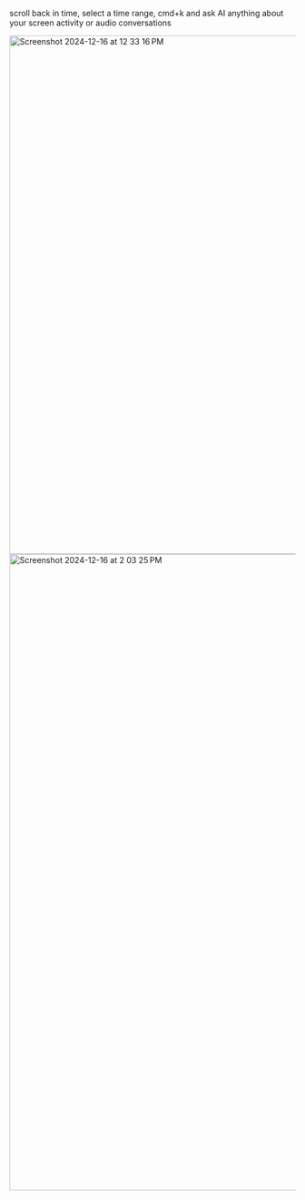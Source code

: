 

scroll back in time, select a time range, cmd+k and ask AI anything about your screen activity or audio conversations

<img width="912" alt="Screenshot 2024-12-16 at 12 33 16 PM" src="https://github.com/user-attachments/assets/071941ba-3b54-4d63-a6a5-66e2e5358814" />

<img width="1119" alt="Screenshot 2024-12-16 at 2 03 25 PM" src="https://github.com/user-attachments/assets/48a8deec-c014-4a35-927a-b74b32c3d5cd" />

